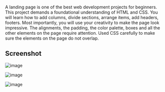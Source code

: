 A landing page is one of the best web development projects for beginners. This project demands a foundational understanding of HTML and CSS. You will learn how to add columns, divide sections, arrange items, add headers, footers. Most importantly, you will use your creativity to make the page look impressive. The alignments, the padding, the color palette, boxes and all the other elements on the page require attention. Used CSS carefully to make sure the elements on the page do not overlap.

## Screenshot

![image](https://github.com/user-attachments/assets/3e8f98c0-4337-4f6b-9b08-eea7ebd8d37a)

![image](https://github.com/user-attachments/assets/9d4e74cd-2881-4836-b829-d275ca564f1b)

![image](https://github.com/user-attachments/assets/0be479cc-692b-4e22-a6cb-76a1c7fafd32)
